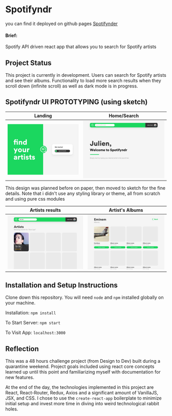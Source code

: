 # Spotifyndr
you can find it deployed on github pages [Spotifynder](https://julescript.github.io/spotifyndr)

#### Brief:
Spotify API driven react app that allows you to search for Spotify artists

## Project Status
This project is currently in development. Users can search for Spotify artists and see their albums. Functionality to load more search results when they scroll down (infinite scroll) as well as dark mode is in progress.

## Spotifyndr UI PROTOTYPING (using sketch)
  | Landing  | Home/Search  |
  | -----------------| -----|
  | ![Landing](/demo/Landing_Page.jpg) | ![Home/Search](/demo/Search_Page.jpg) |

This design was planned before on paper, then moved to sketch for the fine details.
Note that i didn't use any styling library or theme, all from scratch and using pure css modules

| Artists results  | Artist's Albums  |
| -----------------| -----|
| ![Artists results](/demo/Artists_Page.jpg) | ![Artist's Albums](/demo/Albums_Page.jpg) |


## Installation and Setup Instructions
Clone down this repository. You will need `node` and `npm` installed globally on your machine.  

Installation:
`npm install`  

To Start Server:
`npm start`  

To Visit App:
`localhost:3000`  

## Reflection

This was a 48 hours challenge project (from Design to Dev) built during a quarantine weekend. Project goals included using react core concepts learned up until this point and familiarizing myself with documentation for new features.  

At the end of the day, the technologies implemented in this project are React, React-Router, Redux, Axios and a significant amount of VanillaJS, JSX, and CSS. I chose to use the `create-react-app` boilerplate to minimize initial setup and invest more time in diving into weird technological rabbit holes.